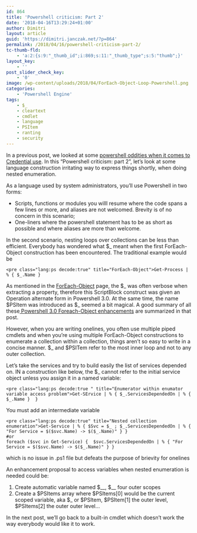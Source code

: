 ```yaml
---
id: 864
title: 'Powershell criticism: Part 2'
date: '2018-04-16T13:29:24+01:00'
author: Dimitri
layout: article
guid: 'https://dimitri.janczak.net/?p=864'
permalink: /2018/04/16/powershell-criticism-part-2/
tc-thumb-fld:
    - 'a:2:{s:9:"_thumb_id";i:869;s:11:"_thumb_type";s:5:"thumb";}'
layout_key:
    - ''
post_slider_check_key:
    - '0'
image: /wp-content/uploads/2018/04/ForEach-Object-Loop-Powershell.png
categories:
    - 'Powershell Engine'
tags:
    - $_
    - cleartext
    - cmdlet
    - language
    - PSItem
    - ranting
    - security
---
```


In a previous post, we looked at some [powershell oddities when it comes to Credential use](https://dimitri.janczak.net/2018/04/09/powershell-criticism-part-1/). In this “Powershell criticism: part 2”, let’s look at some language construction irritating way to express things shortly, when doing nested enumeration.

As a language used by system administrators, you’ll use Powershell in two forms:

- Scripts, functions or modules you willl resume where the code spans a few lines or more, and aliases are not welcomed. Brevity is of no concern in this scenario;
- One-liners where the powershell statement has to be as short as possible and where aliases are more than welcome.

In the second scenario, nesting loops over collections can be less than efficient. Everybody has wondered what $\_ meant when the first ForEach-Object construction has been encountered. The traditional example would be

```
<pre class="lang:ps decode:true" title="ForEach-Object">Get-Process | % { $_.Name }
```

As mentioned in the [ForEach-Object](https://docs.microsoft.com/en-us/powershell/module/microsoft.powershell.core/foreach-object?view=powershell-6) page, the $\_ was often verbose when extracting a property, therefore this ScriptBlock construct was given an Operation alternate form in Powershell 3.0. At the same time, the name $PSItem was introduced as $\_ seemed a bit magical. A good summary of all these[ Powershell 3.0 Foreach-Object enhancements](https://blogs.msdn.microsoft.com/mvpawardprogram/2013/04/15/working-with-the-new-psitem-automatic-variable-in-windows-powershell-3-0/) are summarized in that post.

However, when you are writing onelines, you often use multiple piped cmdlets and when you’re using multiple ForEach-Object constructions to enumerate a collection within a collection, things aren’t so easy to write in a concise manner. $\_ and $PSITem refer to the most inner loop and not to any outer collection.

Let’s take the services and try to build easily the list of services depended on. IN a construction like below, the $\_ cannot refer to the initial service object unless you assign it in a named variable:

```
<pre class="lang:ps decode:true " title="Enumerator within enumator variable access problem">Get-SErvice | % { $_.ServicesDependedOn | % { $_.Name }  }
```

You must add an intermediate variable

```
<pre class="lang:ps decode:true" title="Nested collection enumeration">Get-Service | % { $Svc = $_ ; $_.ServicesDependedOn | % { "For Service = $($svc.Name) -> $($_.Name)" } }
#or
foreach ($svc in Get-Service) {  $svc.ServicesDependedOn | % { "For Service = $($svc.Name) -> $($_.Name)" } }
```

which is no issue in .ps1 file but defeats the purpose of brievity for onelines

An enhancement proposal to access variables when nested enumeration is needed could be:

1. Create automatic variable named $\_\_, $\_\_ four outer scopes
2. Create a $PSItems array where $PSItems\[0\] would be the current scoped variable, aka $\_ or $PSItem, $PSItem\[1\] the outer level, $PSItems\[2\] the outer outer level…

In the next post, we’ll go back to a built-in cmdlet which doesn’t work the way everybody would like it to work.